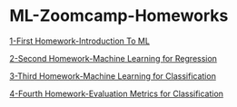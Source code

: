 # ML-Zoomcamp-Homeworks
[1-First Homework-Introduction To ML](https://github.com/AbdelrahmanAbdelmougeth/ML-Zoomcamp-Homeworks/blob/1-First-Homework-(Introduction-to-Machine-Learning)/First%20Homework.ipynb)

[2-Second Homework-Machine Learning for Regression](https://github.com/AbdelrahmanAbdelmougeth/ML-Zoomcamp-Homeworks/blob/2-Second-Homework-Machine-Learning-for-Regression/2-Second%20Homework-Machine%20Learning%20for%20Regression.ipynb)

[3-Third Homework-Machine Learning for Classification](https://github.com/AbdelrahmanAbdelmougeth/ML-Zoomcamp-Homeworks/blob/3-Third-Homework-Machine-Learning-for-Classification/3-Third%20Homework-Machine%20Learning%20for%20Classification.ipynb)

[4-Fourth Homework-Evaluation Metrics for Classification](https://github.com/AbdelrahmanAbdelmougeth/ML-Zoomcamp-Homeworks/compare/main...4-Fourth-Homework-Evaluation-Metrics-for-Classification?expand=1)
